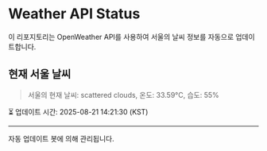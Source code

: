 
# Weather API Status

이 리포지토리는 OpenWeather API를 사용하여 서울의 날씨 정보를 자동으로 업데이트합니다.

## 현재 서울 날씨
> 서울의 현재 날씨: scattered clouds, 온도: 33.59°C, 습도: 55%

⏳ 업데이트 시간: 2025-08-21 14:21:30 (KST)

---
자동 업데이트 봇에 의해 관리됩니다.
